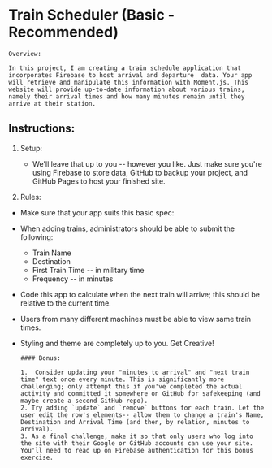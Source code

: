 # Train Scheduler (Basic - Recommended)

    Overview:

    In this project, I am creating a train schedule application that incorporates Firebase to host arrival and departure  data. Your app will retrieve and manipulate this information with Moment.js. This website will provide up-to-date information about various trains, namely their arrival times and how many minutes remain until they arrive at their station.
    
    
## Instructions: 

1. Setup:

   * We'll leave that up to you -- however you like. Just make sure you're using Firebase to store data, GitHub to backup your project, and GitHub Pages to host your finished site.

2. Rules:

  * Make sure that your app suits this basic spec:
  
  * When adding trains, administrators should be able to submit the following:
    
    + Train Name
    + Destination 
    + First Train Time -- in military time
    + Frequency -- in minutes
  
  * Code this app to calculate when the next train will arrive; this should be relative to the current time.
  
  * Users from many different machines must be able to view same train times.
  
  * Styling and theme are completely up to you. Get Creative!

        #### Bonus:
        
        1.  Consider updating your "minutes to arrival" and "next train time" text once every minute. This is significantly more challenging; only attempt this if you've completed the actual activity and committed it somewhere on GitHub for safekeeping (and maybe create a second GitHub repo).
        2. Try adding `update` and `remove` buttons for each train. Let the user edit the row's elements-- allow them to change a train's Name, Destination and Arrival Time (and then, by relation, minutes to arrival).
        3. As a final challenge, make it so that only users who log into the site with their Google or GitHub accounts can use your site. You'll need to read up on Firebase authentication for this bonus exercise.


